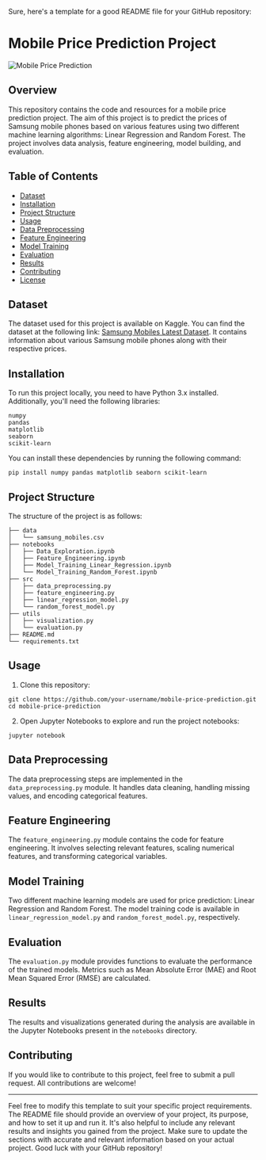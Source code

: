 Sure, here's a template for a good README file for your GitHub repository:

# Mobile Price Prediction Project

![Mobile Price Prediction](insert_image_url_here)

## Overview

This repository contains the code and resources for a mobile price prediction project. The aim of this project is to predict the prices of Samsung mobile phones based on various features using two different machine learning algorithms: Linear Regression and Random Forest. The project involves data analysis, feature engineering, model building, and evaluation.

## Table of Contents

- [Dataset](#dataset)
- [Installation](#installation)
- [Project Structure](#project-structure)
- [Usage](#usage)
- [Data Preprocessing](#data-preprocessing)
- [Feature Engineering](#feature-engineering)
- [Model Training](#model-training)
- [Evaluation](#evaluation)
- [Results](#results)
- [Contributing](#contributing)
- [License](#license)

## Dataset

The dataset used for this project is available on Kaggle. You can find the dataset at the following link: [Samsung Mobiles Latest Dataset](https://www.kaggle.com/datasets/gyanprakashkushwaha/samsung-mobiles-latest-dataset). It contains information about various Samsung mobile phones along with their respective prices.

## Installation

To run this project locally, you need to have Python 3.x installed. Additionally, you'll need the following libraries:

```
numpy
pandas
matplotlib
seaborn
scikit-learn
```

You can install these dependencies by running the following command:

```
pip install numpy pandas matplotlib seaborn scikit-learn
```

## Project Structure

The structure of the project is as follows:

```
├── data
│   └── samsung_mobiles.csv
├── notebooks
│   ├── Data_Exploration.ipynb
│   ├── Feature_Engineering.ipynb
│   ├── Model_Training_Linear_Regression.ipynb
│   └── Model_Training_Random_Forest.ipynb
├── src
│   ├── data_preprocessing.py
│   ├── feature_engineering.py
│   ├── linear_regression_model.py
│   └── random_forest_model.py
├── utils
│   ├── visualization.py
│   └── evaluation.py
├── README.md
└── requirements.txt
```

## Usage

1. Clone this repository:

```
git clone https://github.com/your-username/mobile-price-prediction.git
cd mobile-price-prediction
```

2. Open Jupyter Notebooks to explore and run the project notebooks:

```
jupyter notebook
```

## Data Preprocessing

The data preprocessing steps are implemented in the `data_preprocessing.py` module. It handles data cleaning, handling missing values, and encoding categorical features.

## Feature Engineering

The `feature_engineering.py` module contains the code for feature engineering. It involves selecting relevant features, scaling numerical features, and transforming categorical variables.

## Model Training

Two different machine learning models are used for price prediction: Linear Regression and Random Forest. The model training code is available in `linear_regression_model.py` and `random_forest_model.py`, respectively.

## Evaluation

The `evaluation.py` module provides functions to evaluate the performance of the trained models. Metrics such as Mean Absolute Error (MAE) and Root Mean Squared Error (RMSE) are calculated.

## Results

The results and visualizations generated during the analysis are available in the Jupyter Notebooks present in the `notebooks` directory.

## Contributing

If you would like to contribute to this project, feel free to submit a pull request. All contributions are welcome!


---

Feel free to modify this template to suit your specific project requirements. The README file should provide an overview of your project, its purpose, and how to set it up and run it. It's also helpful to include any relevant results and insights you gained from the project. Make sure to update the sections with accurate and relevant information based on your actual project. Good luck with your GitHub repository!

